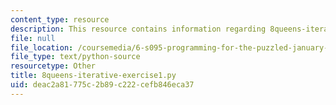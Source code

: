 ```yaml
---
content_type: resource
description: This resource contains information regarding 8queens-iterative-exercise1.py.
file: null
file_location: /coursemedia/6-s095-programming-for-the-puzzled-january-iap-2018/deac2a81775c2b89c222cefb846eca37_8queens-iterative-exercise1.py
file_type: text/python-source
resourcetype: Other
title: 8queens-iterative-exercise1.py
uid: deac2a81-775c-2b89-c222-cefb846eca37
---
```

